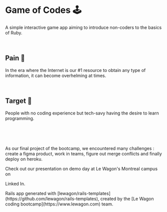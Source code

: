 # Game of Codes 🕹️
<p>A simple interactive game app aiming to introduce non-coders to the basics of Ruby.</p>

<br>

## Pain 🤕
<p>In the era where the Internet is our #1 resource to obtain any type of information, it can become overhelming at times.</p>

<br>

## Target 🎯
<p>People with no coding experience but tech-savy having the desire to learn programming.</p>

<br>
<br>
<br>

<p>As our final project of the bootcamp, we encountered many challenges : create a figma product, work in teams, figure out merge conflicts and finally deploy on heroku.</p>

<p>Check out our presentation on demo day at Le Wagon's Montreal campus on</p> <a href:"https://www.linkedin.com/events/demoday-full-timewebdevelopment7101903523700690945/theater/">Linked In</a>.

<p> Rails app generated with [lewagon/rails-templates](https://github.com/lewagon/rails-templates), created by the [Le Wagon coding bootcamp](https://www.lewagon.com) team. </p>
